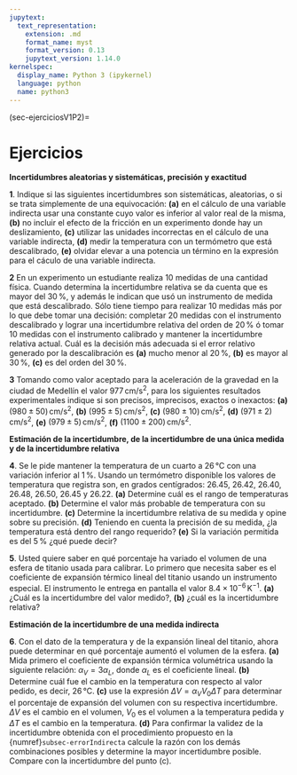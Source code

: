 ```yaml
---
jupytext:
  text_representation:
    extension: .md
    format_name: myst
    format_version: 0.13
    jupytext_version: 1.14.0
kernelspec:
  display_name: Python 3 (ipykernel)
  language: python
  name: python3
---
```


(sec-ejerciciosV1P2)=
# Ejercicios

**Incertidumbres aleatorias y sistemáticas, precisión y exactitud**

**1**. Indique si las siguientes incertidumbres son sistemáticas, aleatorias, o si se trata simplemente de una equivocación: **(a)** en el cálculo de una variable indirecta usar una constante cuyo valor es inferior al valor real de la misma, **(b)** no incluir el efecto de la fricción en un experimento donde hay un deslizamiento, **(c)** utilizar las unidades incorrectas en el cálculo de una variable indirecta, **(d)** medir la temperatura con un termómetro que está descalibrado, **(e)** olvidar elevar a una potencia un término en la expresión para el cáculo de una variable indirecta.

**2** En un experimento un estudiante realiza 10 medidas de una cantidad física. Cuando determina la incertidumbre relativa se da cuenta que es mayor del $30 \,\%$, y además le indican que usó un instrumento de medida que está descalibrado. Sólo tiene tiempo para realizar 10 medidas más por lo que debe tomar una decisión: completar 20 medidas con el instrumento descalibrado y lograr una incertidumbre relativa del orden de $20 \, \%$ ó tomar 10 medidas con el instrumento calibrado y mantener la incertidumbre relativa actual. Cuál es la decisión más adecuada si el error relativo generado por la descalibración es **(a)** mucho menor al $20 \,\%$, **(b)** es mayor al $30 \,\%$, **(c)** es del orden del $30 \,\%$.

**3** Tomando como valor aceptado para la aceleración de la gravedad en la ciudad de Medellín el valor $977 \,\text{cm/s}^2$, para los siguientes resultados experimentales indique si son precisos, imprecisos, exactos o inexactos: **(a)** $(980 \pm 50) \,\text{cm/s}^2$, **(b)** $(995 \pm 5) \,\text{cm/s}^2$, **(c)** $(980 \pm 10) \,\text{cm/s}^2$, **(d)** $(971 \pm 2) \,\text{cm/s}^2$, **(e)** $(979 \pm 5) \,\text{cm/s}^2$, **(f)** $(1100 \pm 200) \,\text{cm/s}^2$.


**Estimación de la incertidumbre, de la incertidumbre de una única medida y de la incertidumbre relativa**

**4**. Se le pide mantener la temperatura de un cuarto a $26 \,°\text{C}$ con una variación inferior al $1 \,\%$. Usando un termómetro disponible los valores de temperatura que registra son, en grados centígrados: 26.45, 26.42, 26.40, 26.48, 26.50, 26.45 y 26.22. **(a)** Determine cuál es el rango de temperaturas aceptado. **(b)** Determine el valor más probable de temperatura con su incertidumbre. **(c)** Determine la incertidumbre relativa de su medida y opine sobre su precisión. **(d)** Teniendo en cuenta la precisión de su medida, ¿la temperatura está dentro del rango requerido? **(e)** Si la variación permitida es del $5 \,\%$ ¿qué puede decir?

**5**. Usted quiere saber en qué porcentaje ha variado el volumen de una esfera de titanio usada para calibrar. Lo primero que necesita saber es el coeficiente de expansión térmico lineal del titanio usando un instrumento especial. El instrumento le entrega en pantalla el valor $8.4\times 10^{-6} \, \text{K}^{-1}$. **(a)** ¿Cuál es la incertidumbre del valor medido?, **(b)** ¿cuál es la incertidumbre relativa?

**Estimación de la incertidumbre de una medida indirecta**

**6**. Con el dato de la temperatura y de la expansión lineal del titanio, ahora puede determinar en qué porcentaje aumentó el volumen de la esfera. **(a)** Mida primero el coeficiente de expansión térmica volumétrica usando la siguiente relación: $\alpha_V = 3\alpha_L$, donde $\alpha_L$ es el coeficiente lineal. **(b)** Determine cuál fue el cambio en la temperatura con respecto al valor pedido, es decir, $26 \,°\text{C}$. **(c)** use la expresión $\Delta V = \alpha_V V_0 \Delta T$ para determinar el porcentaje de expansión del volumen con su respectiva incertidumbre. $\Delta V$ es el cambio en el volumen, $V_0$ es el volumen a la temperatura pedida y $\Delta T$ es el cambio en la temperatura. **(d)** Para confirmar la validez de la incertidumbre obtenida con el procedimiento propuesto en la {numref}`subsec-errorIndirecta` calcule la razón con los demás combinaciones posibles y determine la mayor incertidumbre posible. Compare con la incertidumbre del punto (c).

